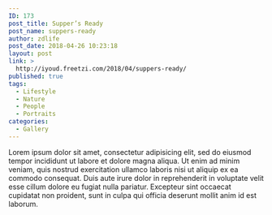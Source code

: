 ```yaml
---
ID: 173
post_title: Supper’s Ready
post_name: suppers-ready
author: zdlife
post_date: 2018-04-26 10:23:18
layout: post
link: >
  http://iyoud.freetzi.com/2018/04/suppers-ready/
published: true
tags:
  - Lifestyle
  - Nature
  - People
  - Portraits
categories:
  - Gallery
---
```

Lorem ipsum dolor sit amet, consectetur adipisicing elit, sed do eiusmod tempor incididunt ut labore et dolore magna aliqua. Ut enim ad minim veniam, quis nostrud exercitation ullamco laboris nisi ut aliquip ex ea commodo consequat. Duis aute irure dolor in reprehenderit in voluptate velit esse cillum dolore eu fugiat nulla pariatur. Excepteur sint occaecat cupidatat non proident, sunt in culpa qui officia deserunt mollit anim id est laborum.